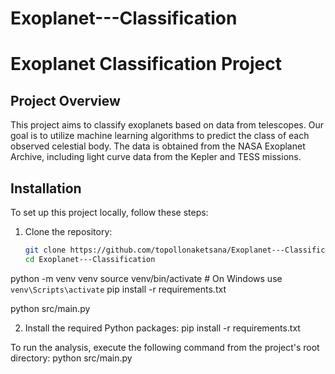 # Exoplanet---Classification
# Exoplanet Classification Project

## Project Overview
This project aims to classify exoplanets based on data from telescopes. Our goal is to utilize machine learning algorithms to predict the class of each observed celestial body. The data is obtained from the NASA Exoplanet Archive, including light curve data from the Kepler and TESS missions.

## Installation
To set up this project locally, follow these steps:

1. Clone the repository:
   ```bash
   git clone https://github.com/topollonaketsana/Exoplanet---Classification.git
   cd Exoplanet---Classification
python -m venv venv
source venv/bin/activate  # On Windows use `venv\Scripts\activate`
pip install -r requirements.txt

python src/main.py




2. Install the required Python packages:
pip install -r requirements.txt

To run the analysis, execute the following command from the project's root directory:
python src/main.py
